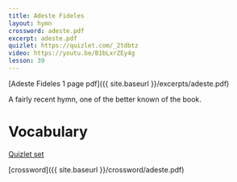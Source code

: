 ```yaml
---
title: Adeste Fideles
layout: hymn
crossword: adeste.pdf
excerpt: adeste.pdf
quizlet: https://quizlet.com/_2tdbtz
video: https://youtu.be/B1bLxrZEy4g
lesson: 39
---
```


[Adeste Fideles 1 page pdf]({{ site.baseurl }}/excerpts/adeste.pdf)

A fairly recent hymn, one of the better known of the book.

# Vocabulary

[Quizlet set](https://quizlet.com/_2tdbtz)

[crossword]({{ site.baseurl }}/crossword/adeste.pdf)
